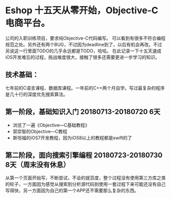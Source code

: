 # Eshop 十五天从零开始，Objective-C电商平台。
公司的入职训练项目，要求纯Objective-C代码编写。
可以看到有很多不符合编程规范之处。另外还有两个BUG，不过因为deadline到了，以后有机会再改。不过另说这一行里面TODO的几乎永远都是TODO，哈哈。
在此记录一下十五天速成iOS开发难忘的过程，挑战难度很大，接触了很多还需要更进一步学习的知识。

## 技术基础：
七年前的C语言课程、数据库课程。一年前的C++两个月自学。写过最复杂的程序是几十行的深度优先搜索算法。

## 第一阶段，基础知识入门 20180713-20180720 6天
- 浏览了一遍《Objective—C基础教程》
- 郭崇智的Objective—C教程
- 斯坦福的iOS7开发教程，因为iOS8以上的教程都是swift的了

## 第二阶段，面向搜索引擎编程 20180723-20180730 8天（周末没有休息）
从第一个页面开始写，不断尝试，不会的就百度，整个过程没有使用第三方库之类的轮子，一方面因为感觉从搜索到分析源代码到使用一套过程下来可能还没有自己写得快，另一方面因为自己的第一个APP还不需要那么复杂的东西。
